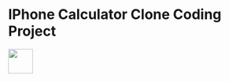 # IPhone Calculator Clone Coding Project
<img src="https://user-images.githubusercontent.com/83416999/119215081-6003ed00-bb06-11eb-9182-26bce8e97b38.png" width="50rem">
